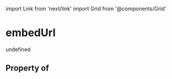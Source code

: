 import Link from 'next/link'
import Grid from '@components/Grid'

# embedUrl

undefined

## Property of



